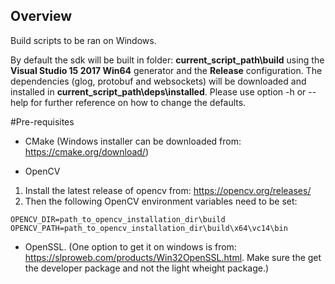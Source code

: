 ## Overview

Build scripts to be ran on Windows.

By default the sdk will be built in folder: **current_script_path\build** using the **Visual Studio 15 2017 Win64** generator and the **Release** configuration.
The dependencies (glog, protobuf and websockets) will be downloaded and installed in **current_script_path\deps\installed**.
Please use option -h or --help for further reference on how to change the defaults.

#Pre-requisites

* CMake (Windows installer can be downloaded from: https://cmake.org/download/)

* OpenCV

1. Install the latest release of opencv from: https://opencv.org/releases/
2. Then the following OpenCV environment variables need to be set:

```
OPENCV_DIR=path_to_opencv_installation_dir\build
OPENCV_PATH=path_to_opencv_installation_dir\build\x64\vc14\bin
```

* OpenSSL. (One option to get it on windows is from: https://slproweb.com/products/Win32OpenSSL.html. Make sure the get the developer package and not the light wheight package.)

